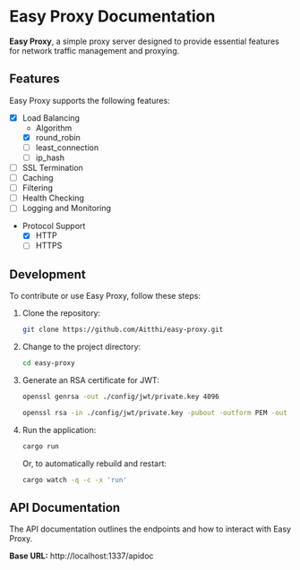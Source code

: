 # Easy Proxy Documentation

**Easy Proxy**, a simple proxy server designed to provide essential features for network traffic management and proxying.

## Features

Easy Proxy supports the following features:

- [x] Load Balancing
  - Algorithm
  - [x] round_robin
  - [ ] least_connection
  - [ ] ip_hash
- [ ] SSL Termination
- [ ] Caching
- [ ] Filtering
- [ ] Health Checking
- [ ] Logging and Monitoring
- Protocol Support
  - [x] HTTP
  - [ ] HTTPS

## Development

To contribute or use Easy Proxy, follow these steps:

1. Clone the repository:
   ```sh
   git clone https://github.com/Aitthi/easy-proxy.git
   ```
2. Change to the project directory:
   ```sh
   cd easy-proxy
   ```
3. Generate an RSA certificate for JWT:
   ```sh
   openssl genrsa -out ./config/jwt/private.key 4096
   ```
   ```sh
   openssl rsa -in ./config/jwt/private.key -pubout -outform PEM -out ./config/jwt/public.key
   ```
4. Run the application:
   ```sh
   cargo run
   ```
   Or, to automatically rebuild and restart:
   ```sh
   cargo watch -q -c -x 'run'
   ```

## API Documentation

The API documentation outlines the endpoints and how to interact with Easy Proxy.

**Base URL:** http://localhost:1337/apidoc